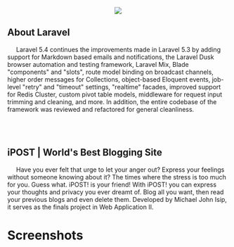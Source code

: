 <p align="center"><img src="https://github.com/mj-isip23/WebApp2---Project/blob/master/screenshots/laravel.png"></p>

## About Laravel

<p style="text-indent: 20px"> Laravel 5.4 continues the improvements made in Laravel 5.3 by adding support for Markdown based emails and notifications, the Laravel Dusk browser automation and testing framework, Laravel Mix, Blade "components" and "slots", route model binding on broadcast channels, higher order messages for Collections, object-based Eloquent events, job-level "retry" and "timeout" settings, "realtime" facades, improved support for Redis Cluster, custom pivot table models, middleware for request input trimming and cleaning, and more. In addition, the entire codebase of the framework was reviewed and refactored for general cleanliness. </p>

<br><br>

## iPOST | World's Best Blogging Site 

<p style="text-indent: 20px"> Have you ever felt that urge to let your anger out? Express your feelings without someone knowing about it? The times where the stress is too much for you. Guess what. iPOST! is your friend! With iPOST! you can express your thoughts and privacy you ever dreamt of. Blog all you want, then read your previous blogs and even delete them. Developed by Michael John Isip, it serves as the finals project in Web Application II. </p>

# Screenshots
